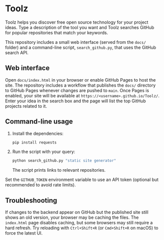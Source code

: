 # Toolz

Toolz helps you discover free open source technology for your project ideas. Type a description of the tool you want and Toolz searches GitHub for popular repositories that match your keywords.

This repository includes a small web interface (served from the `docs/` folder) and a command-line script, `search_github.py`, that uses the GitHub search API.

## Web interface
Open `docs/index.html` in your browser or enable GitHub Pages to host the site. The repository includes a workflow that publishes the `docs/` directory to GitHub Pages whenever changes are pushed to `main`. Once Pages is enabled, your site will be available at `https://<username>.github.io/Toolz/`.
Enter your idea in the search box and the page will list the top GitHub projects related to it.

## Command-line usage
1. Install the dependencies:
   ```bash
   pip install requests
   ```
2. Run the script with your query:
   ```bash
   python search_github.py "static site generator"
   ```
   The script prints links to relevant repositories.

Set the `GITHUB_TOKEN` environment variable to use an API token (optional but recommended to avoid rate limits).

## Troubleshooting
If changes to the backend appear on GitHub but the published site still shows an old version, your browser may be caching the files. The `index.html` page disables caching, but some browsers may still require a hard refresh. Try reloading with `Ctrl+Shift+R` (or `Cmd+Shift+R` on macOS) to force the latest UI.
